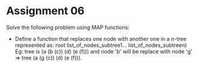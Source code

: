 # Assignment 06
Solve the following problem using MAP functions: 
- Define a function that replaces one node with another one in a n-tree represented as: root
list_of_nodes_subtree1... list_of_nodes_subtreen)
Eg: tree is (a (b (c)) (d) (e (f))) and node 'b' will be replace with node 'g' => tree (a (g (c)) (d) (e (f))).
